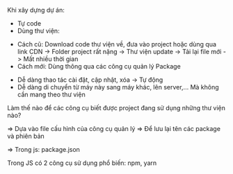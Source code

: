 Khi xây dựng dự án:

- Tự code
- Dùng thư viện:

* Cách cũ: Download code thư viện về, đưa vào project hoặc dùng qua link CDN -> Folder project rất nặng -> Thư viện update -> Tải lại file mới -> Mất nhiều thời gian
* Cách mới: Dùng thông qua các công cụ quản lý Package

- Dễ dàng thao tác cài đặt, cập nhật, xóa -> Tự động
- Dễ dàng di chuyển từ máy này sang máy khác, lên server,... Mà không cần mang theo thư viện

Làm thế nào để các công cụ biết được project đang sử dụng những thư viện nào?

=> Dựa vào file cấu hình của công cụ quản lý => Để lưu lại tên các package và phiên bản

=> Trong js: package.json

Trong JS có 2 công cụ sử dụng phổ biến: npm, yarn
